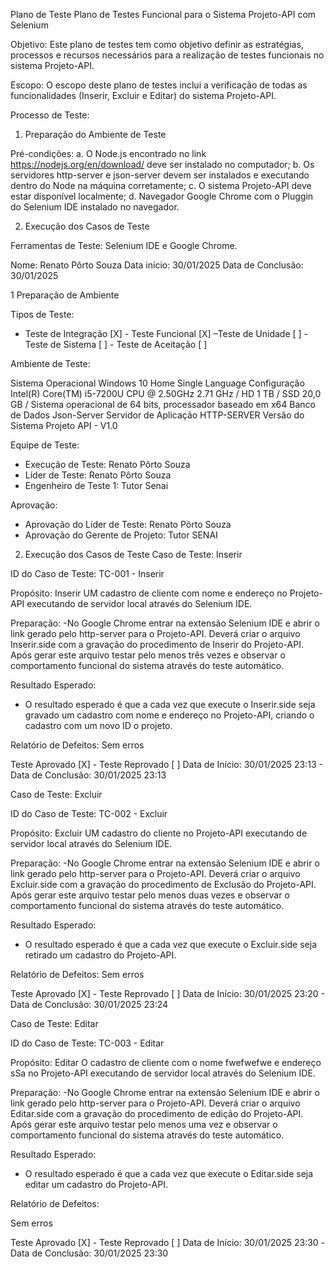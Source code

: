 Plano de Teste
Plano de Testes Funcional para o Sistema Projeto-API com Selenium

Objetivo: Este plano de testes tem como objetivo definir as estratégias, processos e recursos necessários para a realização de testes funcionais no sistema Projeto-API.

Escopo: O escopo deste plano de testes inclui a verificação de todas as funcionalidades (Inserir, Excluir e Editar) do sistema Projeto-API.

Processo de Teste:
1. Preparação do Ambiente de Teste 

Pré-condições: 
a.	O Node.js encontrado no link https://nodejs.org/en/download/ deve ser instalado no computador;
b.	Os servidores http-server e json-server devem ser instalados e executando dentro do Node na máquina corretamente;
c.	O sistema Projeto-API deve estar disponível localmente;
d.	Navegador Google Chrome com o Pluggin do Selenium IDE instalado no navegador.


2. Execução dos Casos de Teste


Ferramentas de Teste:   Selenium IDE e Google Chrome.


Nome: Renato Pôrto Souza
	Data início:   30/01/2025	Data de Conclusão: 30/01/2025


1 Preparação de Ambiente


Tipos de Teste:
- Teste de Integração [X] - Teste Funcional [X] –Teste de Unidade [  ] - Teste de Sistema [  ] - Teste de Aceitação [  ]

Ambiente de Teste:

Sistema Operacional	Windows 10 Home Single Language
Configuração	Intel(R) Core(TM) i5-7200U CPU @ 2.50GHz   2.71 GHz / HD 1 TB / SSD 20,0 GB / Sistema operacional de 64 bits, processador baseado em x64
Banco de Dados	Json-Server
Servidor de Aplicação	HTTP-SERVER
Versão do Sistema	Projeto API - V1.0



Equipe de Teste:
- Execução de Teste: Renato Pôrto Souza
- Líder de Teste:  Renato Pôrto Souza
- Engenheiro de Teste 1: Tutor Senai


Aprovação:
- Aprovação do Líder de Teste: Renato Pôrto Souza
- Aprovação do Gerente de Projeto: Tutor SENAI





2. Execução dos Casos de Teste
Caso de Teste: Inserir

ID do Caso de Teste: TC-001 - Inserir

Propósito: Inserir UM cadastro de cliente com nome e endereço no Projeto-API executando de servidor local através do Selenium IDE.

Preparação:
-No Google Chrome entrar na extensão Selenium IDE e abrir o link gerado pelo http-server para o Projeto-API. Deverá criar o arquivo Inserir.side com a gravação do procedimento de Inserir do Projeto-API. Após gerar este arquivo testar pelo menos três vezes e observar o comportamento funcional do sistema através do teste automático.

Resultado Esperado:
- O resultado esperado é que a cada vez que execute o Inserir.side seja gravado um cadastro com nome e endereço no Projeto-API, criando o cadastro com um novo ID o projeto.


Relatório de Defeitos:
Sem erros


Teste Aprovado [X] - Teste Reprovado [  ]
Data de Início: 30/01/2025 23:13 - Data de Conclusão: 30/01/2025  23:13







Caso de Teste: Excluir

ID do Caso de Teste: TC-002 - Excluir

Propósito: Excluir UM cadastro do cliente no Projeto-API executando de servidor local através do Selenium IDE.

Preparação:
-No Google Chrome entrar na extensão Selenium IDE e abrir o link gerado pelo http-server para o Projeto-API. Deverá criar o arquivo Excluir.side com a gravação do procedimento de Exclusão do Projeto-API. Após gerar este arquivo testar pelo menos duas vezes e observar o comportamento funcional do sistema através do teste automático.

Resultado Esperado:
- O resultado esperado é que a cada vez que execute o Excluir.side seja retirado um cadastro do Projeto-API.


Relatório de Defeitos:
Sem erros

Teste Aprovado [X] - Teste Reprovado [  ]
Data de Início: 30/01/2025 23:20 - Data de Conclusão: 30/01/2025 23:24










Caso de Teste: Editar

ID do Caso de Teste: TC-003 - Editar

Propósito: Editar O cadastro de cliente com o nome fwefwefwe e endereço sSa no Projeto-API executando de servidor local através do Selenium IDE.

Preparação:
-No Google Chrome entrar na extensão Selenium IDE e abrir o link gerado pelo http-server para o Projeto-API. Deverá criar o arquivo Editar.side com a gravação do procedimento de edição do Projeto-API. Após gerar este arquivo testar pelo menos uma vez e observar o comportamento funcional do sistema através do teste automático.

Resultado Esperado:
- O resultado esperado é que a cada vez que execute o Editar.side seja editar um cadastro do Projeto-API.


Relatório de Defeitos:

Sem erros



Teste Aprovado [X] - Teste Reprovado [  ]
Data de Início: 30/01/2025 23:30 -Data de Conclusão: 30/01/2025 23:30
